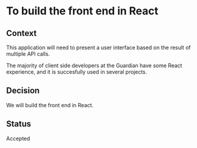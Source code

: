 # To build the front end in React

## Context

This application will need to present a user interface based on the result of multiple API calls.

The majority of client side developers at the Guardian have some React experience, and it is succesfully used in several projects.

## Decision

We will build the front end in React.

## Status

Accepted

